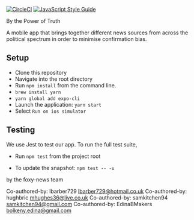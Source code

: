 [![CircleCI](https://circleci.com/gh/rayswilling/PowerOfTruth.svg?style=svg)](https://circleci.com/gh/rayswilling/PowerOfTruth)
[![JavaScript Style Guide](https://img.shields.io/badge/code_style-standard-brightgreen.svg)](https://standardjs.com)

 By the Power of Truth

A mobile app that brings together different news sources from across the political spectrum in order to minimise confirmation bias.

## Setup

- Clone this repository
- Navigate into the root directory
- Run `npm install` from the command line.
- `brew install yarn`
- `yarn global add expo-cli`
- Launch the application: `yarn start`
- Select `Run on ios simulator`


## Testing

We use Jest to test our app. To run the full test suite,
- Run `npm test` from the project root

- To update the snapshot: `npm test -- -u`


by the foxy-news team

Co-authored-by: lbarber729 <lbarber729@hotmail.co.uk>
Co-authored-by: hughbric <mhughes36@live.co.uk>
Co-authored-by: samkitchen94 <samkitchen94@gmail.com>
Co-authored-by: EdinaBMakers <bolkeny.edina@gmail.com>
